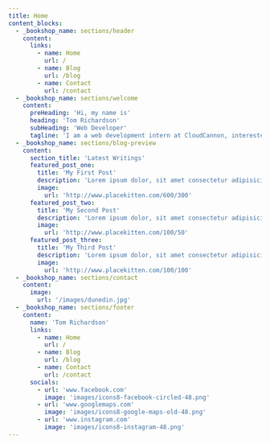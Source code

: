 ```yaml
---
title: Home
content_blocks:
  - _bookshop_name: sections/header
    content:
      links:
        - name: Home
          url: /
        - name: Blog
          url: /blog
        - name: Contact
          url: /contact
  - _bookshop_name: sections/welcome
    content:
      preHeading: 'Hi, my name is'
      heading: 'Tom Richardson'
      subHeading: 'Web Developer'
      tagline: 'I am a web development intern at CloudCannon, interested in using web development in creative ways.'
  - _bookshop_name: sections/blog-preview
    content:
      section_title: 'Latest Writings'
      featured_post_one:
        title: 'My First Post'
        description: 'Lorem ipsum dolor, sit amet consectetur adipisicing elit. Minima rerum tempore ipsam nesciunt eius officiis quae. Dicta temporibus deserunt in!'
        image:
          url: 'http://www.placekitten.com/600/300'
      featured_post_two:
        title: 'My Second Post'
        description: 'Lorem ipsum dolor, sit amet consectetur adipisicing elit. Minima rerum tempore ipsam nesciunt eius officiis quae. Dicta temporibus deserunt in!'
        image:
          url: 'http://www.placekitten.com/100/50'
      featured_post_three:
        title: 'My Third Post'
        description: 'Lorem ipsum dolor, sit amet consectetur adipisicing elit. Minima rerum tempore ipsam nesciunt eius officiis quae. Dicta temporibus deserunt in!'
        image:
          url: 'http://www.placekitten.com/100/100'
  - _bookshop_name: sections/contact
    content:
      image:
        url: '/images/dunedin.jpg'
  - _bookshop_name: sections/footer
    content:
      name: 'Tom Richardson'
      links:
        - name: Home
          url: /
        - name: Blog
          url: /blog
        - name: Contact
          url: /contact
      socials:
        - url: 'www.facebook.com'
          image: 'images/icons8-facebook-circled-48.png'
        - url: 'www.googlemaps.com'
          image: 'images/icons8-google-maps-old-48.png'
        - url: 'www.instagram.com'
          image: 'images/icons8-instagram-48.png'
---
```

